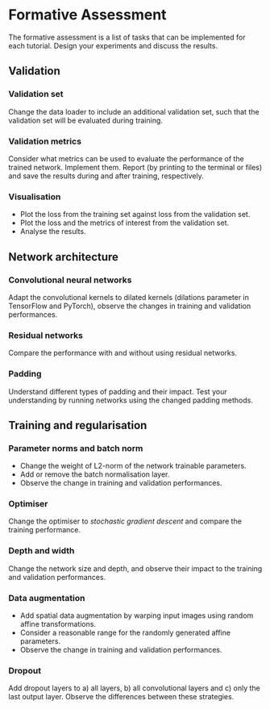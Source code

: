 
# Formative Assessment
The formative assessment is a list of tasks that can be implemented for each tutorial. Design your experiments and discuss the results.

## Validation
### Validation set
Change the data loader to include an additional validation set, such that the validation set will be evaluated during training.

### Validation metrics
Consider what metrics can be used to evaluate the performance of the trained network. Implement them. Report (by printing to the terminal or files) and save the results during and after training, respectively.

### Visualisation
- Plot the loss from the training set against loss from the validation set. 
- Plot the loss and the metrics of interest from the validation set.
- Analyse the results.


## Network architecture
### Convolutional neural networks
Adapt the convolutional kernels to dilated kernels (dilations parameter in TensorFlow and PyTorch), observe the changes in training and validation performances.

### Residual networks
Compare the performance with and without using residual networks.

### Padding
Understand different types of padding and their impact. Test your understanding by running networks using the changed padding methods.


## Training and regularisation
### Parameter norms and batch norm
- Change the weight of L2-norm of the network trainable parameters.
- Add or remove the batch normalisation layer.
- Observe the change in training and validation performances.

### Optimiser
Change the optimiser to _stochastic gradient descent_ and compare the training performance.

### Depth and width
Change the network size and depth, and observe their impact to the training and validation performances.

### Data augmentation
- Add spatial data augmentation by warping input images using random affine transformations. 
- Consider a reasonable range for the randomly generated affine parameters.
- Observe the change in training and validation performances.

### Dropout
Add dropout layers to a) all layers, b) all convolutional layers and c) only the last output layer. Observe the differences between these strategies.
